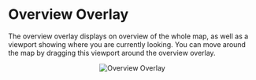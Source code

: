 # Overview Overlay

The overview overlay displays on overview of the whole map, as well as a
viewport showing where you are currently looking. You can move around
the map by dragging this viewport around the overview overlay.

<div style="text-align: center">

<img src="../constellation/CoreMapView/src/au/gov/asd/tac/constellation/views/mapview/docs/resources/MapOverlayOverview.png" alt="Overview
Overlay" />

</div>
